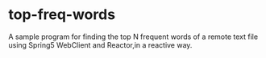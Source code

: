 # top-freq-words
A sample program for finding the top N frequent words of a remote text file using Spring5 WebClient and Reactor,in a reactive way.
